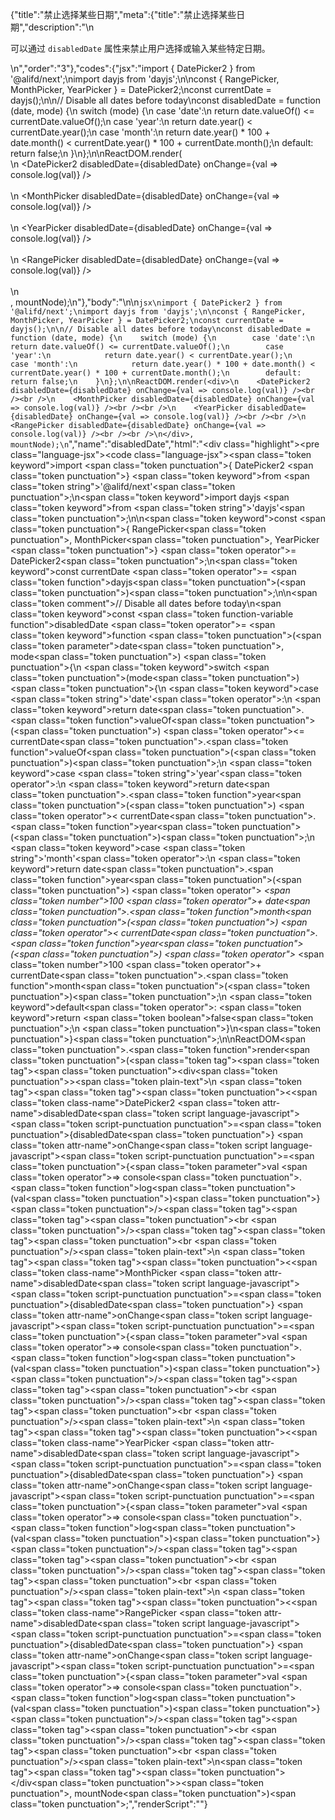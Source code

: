 {"title":"禁止选择某些日期","meta":{"title":"禁止选择某些日期","description":"\n<p>可以通过 <code>disabledDate</code> 属性来禁止用户选择或输入某些特定日期。</p>\n","order":"3"},"codes":{"jsx":"import { DatePicker2 } from '@alifd/next';\nimport dayjs from 'dayjs';\n\nconst { RangePicker, MonthPicker, YearPicker } = DatePicker2;\nconst currentDate = dayjs();\n\n// Disable all dates before today\nconst disabledDate = function (date, mode) {\n    switch (mode) {\n        case 'date':\n            return date.valueOf() <= currentDate.valueOf();\n        case 'year':\n            return date.year() < currentDate.year();\n        case 'month':\n            return date.year() * 100 + date.month() < currentDate.year() * 100 + currentDate.month();\n        default: return false;\n    }\n};\n\nReactDOM.render(<div>\n    <DatePicker2 disabledDate={disabledDate} onChange={val => console.log(val)} /><br /><br />\n    <MonthPicker disabledDate={disabledDate} onChange={val => console.log(val)} /><br /><br />\n    <YearPicker disabledDate={disabledDate} onChange={val => console.log(val)} /><br /><br />\n    <RangePicker disabledDate={disabledDate} onChange={val => console.log(val)} /><br /><br />\n</div>, mountNode);\n"},"body":"\n\n````jsx\nimport { DatePicker2 } from '@alifd/next';\nimport dayjs from 'dayjs';\n\nconst { RangePicker, MonthPicker, YearPicker } = DatePicker2;\nconst currentDate = dayjs();\n\n// Disable all dates before today\nconst disabledDate = function (date, mode) {\n    switch (mode) {\n        case 'date':\n            return date.valueOf() <= currentDate.valueOf();\n        case 'year':\n            return date.year() < currentDate.year();\n        case 'month':\n            return date.year() * 100 + date.month() < currentDate.year() * 100 + currentDate.month();\n        default: return false;\n    }\n};\n\nReactDOM.render(<div>\n    <DatePicker2 disabledDate={disabledDate} onChange={val => console.log(val)} /><br /><br />\n    <MonthPicker disabledDate={disabledDate} onChange={val => console.log(val)} /><br /><br />\n    <YearPicker disabledDate={disabledDate} onChange={val => console.log(val)} /><br /><br />\n    <RangePicker disabledDate={disabledDate} onChange={val => console.log(val)} /><br /><br />\n</div>, mountNode);\n````","name":"disabledDate","html":"<script>(function(){'use strict';\n\nvar _next = require('@alifd/next');\n\nvar _dayjs = require('dayjs');\n\nvar _dayjs2 = _interopRequireDefault(_dayjs);\n\nfunction _interopRequireDefault(obj) { return obj && obj.__esModule ? obj : { default: obj }; }\n\nvar RangePicker = _next.DatePicker2.RangePicker,\n    MonthPicker = _next.DatePicker2.MonthPicker,\n    YearPicker = _next.DatePicker2.YearPicker;\n\nvar currentDate = (0, _dayjs2.default)();\n\n// Disable all dates before today\nvar disabledDate = function disabledDate(date, mode) {\n    switch (mode) {\n        case 'date':\n            return date.valueOf() <= currentDate.valueOf();\n        case 'year':\n            return date.year() < currentDate.year();\n        case 'month':\n            return date.year() * 100 + date.month() < currentDate.year() * 100 + currentDate.month();\n        default:\n            return false;\n    }\n};\n\nReactDOM.render(React.createElement(\n    'div',\n    null,\n    React.createElement(_next.DatePicker2, { disabledDate: disabledDate, onChange: function onChange(val) {\n            return console.log(val);\n        } }),\n    React.createElement('br', null),\n    React.createElement('br', null),\n    React.createElement(MonthPicker, { disabledDate: disabledDate, onChange: function onChange(val) {\n            return console.log(val);\n        } }),\n    React.createElement('br', null),\n    React.createElement('br', null),\n    React.createElement(YearPicker, { disabledDate: disabledDate, onChange: function onChange(val) {\n            return console.log(val);\n        } }),\n    React.createElement('br', null),\n    React.createElement('br', null),\n    React.createElement(RangePicker, { disabledDate: disabledDate, onChange: function onChange(val) {\n            return console.log(val);\n        } }),\n    React.createElement('br', null),\n    React.createElement('br', null)\n), mountNode);})()</script><div class=\"highlight\"><pre class=\"language-jsx\"><code class=\"language-jsx\"><span class=\"token keyword\">import</span> <span class=\"token punctuation\">{</span> DatePicker2 <span class=\"token punctuation\">}</span> <span class=\"token keyword\">from</span> <span class=\"token string\">'@alifd/next'</span><span class=\"token punctuation\">;</span>\n<span class=\"token keyword\">import</span> dayjs <span class=\"token keyword\">from</span> <span class=\"token string\">'dayjs'</span><span class=\"token punctuation\">;</span>\n\n<span class=\"token keyword\">const</span> <span class=\"token punctuation\">{</span> RangePicker<span class=\"token punctuation\">,</span> MonthPicker<span class=\"token punctuation\">,</span> YearPicker <span class=\"token punctuation\">}</span> <span class=\"token operator\">=</span> DatePicker2<span class=\"token punctuation\">;</span>\n<span class=\"token keyword\">const</span> currentDate <span class=\"token operator\">=</span> <span class=\"token function\">dayjs</span><span class=\"token punctuation\">(</span><span class=\"token punctuation\">)</span><span class=\"token punctuation\">;</span>\n\n<span class=\"token comment\">// Disable all dates before today</span>\n<span class=\"token keyword\">const</span> <span class=\"token function-variable function\">disabledDate</span> <span class=\"token operator\">=</span> <span class=\"token keyword\">function</span> <span class=\"token punctuation\">(</span><span class=\"token parameter\">date<span class=\"token punctuation\">,</span> mode</span><span class=\"token punctuation\">)</span> <span class=\"token punctuation\">{</span>\n    <span class=\"token keyword\">switch</span> <span class=\"token punctuation\">(</span>mode<span class=\"token punctuation\">)</span> <span class=\"token punctuation\">{</span>\n        <span class=\"token keyword\">case</span> <span class=\"token string\">'date'</span><span class=\"token operator\">:</span>\n            <span class=\"token keyword\">return</span> date<span class=\"token punctuation\">.</span><span class=\"token function\">valueOf</span><span class=\"token punctuation\">(</span><span class=\"token punctuation\">)</span> <span class=\"token operator\">&lt;=</span> currentDate<span class=\"token punctuation\">.</span><span class=\"token function\">valueOf</span><span class=\"token punctuation\">(</span><span class=\"token punctuation\">)</span><span class=\"token punctuation\">;</span>\n        <span class=\"token keyword\">case</span> <span class=\"token string\">'year'</span><span class=\"token operator\">:</span>\n            <span class=\"token keyword\">return</span> date<span class=\"token punctuation\">.</span><span class=\"token function\">year</span><span class=\"token punctuation\">(</span><span class=\"token punctuation\">)</span> <span class=\"token operator\">&lt;</span> currentDate<span class=\"token punctuation\">.</span><span class=\"token function\">year</span><span class=\"token punctuation\">(</span><span class=\"token punctuation\">)</span><span class=\"token punctuation\">;</span>\n        <span class=\"token keyword\">case</span> <span class=\"token string\">'month'</span><span class=\"token operator\">:</span>\n            <span class=\"token keyword\">return</span> date<span class=\"token punctuation\">.</span><span class=\"token function\">year</span><span class=\"token punctuation\">(</span><span class=\"token punctuation\">)</span> <span class=\"token operator\">*</span> <span class=\"token number\">100</span> <span class=\"token operator\">+</span> date<span class=\"token punctuation\">.</span><span class=\"token function\">month</span><span class=\"token punctuation\">(</span><span class=\"token punctuation\">)</span> <span class=\"token operator\">&lt;</span> currentDate<span class=\"token punctuation\">.</span><span class=\"token function\">year</span><span class=\"token punctuation\">(</span><span class=\"token punctuation\">)</span> <span class=\"token operator\">*</span> <span class=\"token number\">100</span> <span class=\"token operator\">+</span> currentDate<span class=\"token punctuation\">.</span><span class=\"token function\">month</span><span class=\"token punctuation\">(</span><span class=\"token punctuation\">)</span><span class=\"token punctuation\">;</span>\n        <span class=\"token keyword\">default</span><span class=\"token operator\">:</span> <span class=\"token keyword\">return</span> <span class=\"token boolean\">false</span><span class=\"token punctuation\">;</span>\n    <span class=\"token punctuation\">}</span>\n<span class=\"token punctuation\">}</span><span class=\"token punctuation\">;</span>\n\nReactDOM<span class=\"token punctuation\">.</span><span class=\"token function\">render</span><span class=\"token punctuation\">(</span><span class=\"token tag\"><span class=\"token tag\"><span class=\"token punctuation\">&lt;</span>div</span><span class=\"token punctuation\">></span></span><span class=\"token plain-text\">\n    </span><span class=\"token tag\"><span class=\"token tag\"><span class=\"token punctuation\">&lt;</span><span class=\"token class-name\">DatePicker2</span></span> <span class=\"token attr-name\">disabledDate</span><span class=\"token script language-javascript\"><span class=\"token script-punctuation punctuation\">=</span><span class=\"token punctuation\">{</span>disabledDate<span class=\"token punctuation\">}</span></span> <span class=\"token attr-name\">onChange</span><span class=\"token script language-javascript\"><span class=\"token script-punctuation punctuation\">=</span><span class=\"token punctuation\">{</span><span class=\"token parameter\">val</span> <span class=\"token operator\">=></span> console<span class=\"token punctuation\">.</span><span class=\"token function\">log</span><span class=\"token punctuation\">(</span>val<span class=\"token punctuation\">)</span><span class=\"token punctuation\">}</span></span> <span class=\"token punctuation\">/></span></span><span class=\"token tag\"><span class=\"token tag\"><span class=\"token punctuation\">&lt;</span>br</span> <span class=\"token punctuation\">/></span></span><span class=\"token tag\"><span class=\"token tag\"><span class=\"token punctuation\">&lt;</span>br</span> <span class=\"token punctuation\">/></span></span><span class=\"token plain-text\">\n    </span><span class=\"token tag\"><span class=\"token tag\"><span class=\"token punctuation\">&lt;</span><span class=\"token class-name\">MonthPicker</span></span> <span class=\"token attr-name\">disabledDate</span><span class=\"token script language-javascript\"><span class=\"token script-punctuation punctuation\">=</span><span class=\"token punctuation\">{</span>disabledDate<span class=\"token punctuation\">}</span></span> <span class=\"token attr-name\">onChange</span><span class=\"token script language-javascript\"><span class=\"token script-punctuation punctuation\">=</span><span class=\"token punctuation\">{</span><span class=\"token parameter\">val</span> <span class=\"token operator\">=></span> console<span class=\"token punctuation\">.</span><span class=\"token function\">log</span><span class=\"token punctuation\">(</span>val<span class=\"token punctuation\">)</span><span class=\"token punctuation\">}</span></span> <span class=\"token punctuation\">/></span></span><span class=\"token tag\"><span class=\"token tag\"><span class=\"token punctuation\">&lt;</span>br</span> <span class=\"token punctuation\">/></span></span><span class=\"token tag\"><span class=\"token tag\"><span class=\"token punctuation\">&lt;</span>br</span> <span class=\"token punctuation\">/></span></span><span class=\"token plain-text\">\n    </span><span class=\"token tag\"><span class=\"token tag\"><span class=\"token punctuation\">&lt;</span><span class=\"token class-name\">YearPicker</span></span> <span class=\"token attr-name\">disabledDate</span><span class=\"token script language-javascript\"><span class=\"token script-punctuation punctuation\">=</span><span class=\"token punctuation\">{</span>disabledDate<span class=\"token punctuation\">}</span></span> <span class=\"token attr-name\">onChange</span><span class=\"token script language-javascript\"><span class=\"token script-punctuation punctuation\">=</span><span class=\"token punctuation\">{</span><span class=\"token parameter\">val</span> <span class=\"token operator\">=></span> console<span class=\"token punctuation\">.</span><span class=\"token function\">log</span><span class=\"token punctuation\">(</span>val<span class=\"token punctuation\">)</span><span class=\"token punctuation\">}</span></span> <span class=\"token punctuation\">/></span></span><span class=\"token tag\"><span class=\"token tag\"><span class=\"token punctuation\">&lt;</span>br</span> <span class=\"token punctuation\">/></span></span><span class=\"token tag\"><span class=\"token tag\"><span class=\"token punctuation\">&lt;</span>br</span> <span class=\"token punctuation\">/></span></span><span class=\"token plain-text\">\n    </span><span class=\"token tag\"><span class=\"token tag\"><span class=\"token punctuation\">&lt;</span><span class=\"token class-name\">RangePicker</span></span> <span class=\"token attr-name\">disabledDate</span><span class=\"token script language-javascript\"><span class=\"token script-punctuation punctuation\">=</span><span class=\"token punctuation\">{</span>disabledDate<span class=\"token punctuation\">}</span></span> <span class=\"token attr-name\">onChange</span><span class=\"token script language-javascript\"><span class=\"token script-punctuation punctuation\">=</span><span class=\"token punctuation\">{</span><span class=\"token parameter\">val</span> <span class=\"token operator\">=></span> console<span class=\"token punctuation\">.</span><span class=\"token function\">log</span><span class=\"token punctuation\">(</span>val<span class=\"token punctuation\">)</span><span class=\"token punctuation\">}</span></span> <span class=\"token punctuation\">/></span></span><span class=\"token tag\"><span class=\"token tag\"><span class=\"token punctuation\">&lt;</span>br</span> <span class=\"token punctuation\">/></span></span><span class=\"token tag\"><span class=\"token tag\"><span class=\"token punctuation\">&lt;</span>br</span> <span class=\"token punctuation\">/></span></span><span class=\"token plain-text\">\n</span><span class=\"token tag\"><span class=\"token tag\"><span class=\"token punctuation\">&lt;/</span>div</span><span class=\"token punctuation\">></span></span><span class=\"token punctuation\">,</span> mountNode<span class=\"token punctuation\">)</span><span class=\"token punctuation\">;</span></code></pre></div>","renderScript":"<script>(function(){'use strict';\n\nvar _createClass = function () { function defineProperties(target, props) { for (var i = 0; i < props.length; i++) { var descriptor = props[i]; descriptor.enumerable = descriptor.enumerable || false; descriptor.configurable = true; if (\"value\" in descriptor) descriptor.writable = true; Object.defineProperty(target, descriptor.key, descriptor); } } return function (Constructor, protoProps, staticProps) { if (protoProps) defineProperties(Constructor.prototype, protoProps); if (staticProps) defineProperties(Constructor, staticProps); return Constructor; }; }();\n\nvar _reactLive = require('react-live');\n\nvar _next = require('@alifd/next');\n\nvar _dayjs = require('dayjs');\n\nvar _dayjs2 = _interopRequireDefault(_dayjs);\n\nfunction _interopRequireDefault(obj) { return obj && obj.__esModule ? obj : { default: obj }; }\n\nfunction _classCallCheck(instance, Constructor) { if (!(instance instanceof Constructor)) { throw new TypeError(\"Cannot call a class as a function\"); } }\n\nfunction _possibleConstructorReturn(self, call) { if (!self) { throw new ReferenceError(\"this hasn't been initialised - super() hasn't been called\"); } return call && (typeof call === \"object\" || typeof call === \"function\") ? call : self; }\n\nfunction _inherits(subClass, superClass) { if (typeof superClass !== \"function\" && superClass !== null) { throw new TypeError(\"Super expression must either be null or a function, not \" + typeof superClass); } subClass.prototype = Object.create(superClass && superClass.prototype, { constructor: { value: subClass, enumerable: false, writable: true, configurable: true } }); if (superClass) Object.setPrototypeOf ? Object.setPrototypeOf(subClass, superClass) : subClass.__proto__ = superClass; }\n\nwindow.demoNames.push('disabledDate');\n\n\nwindow.disabledDateRenderScript = function disabledDateRenderScript(liveDemo) {\n    var mountNode = document.getElementById('disabledDate-mount');\n    if (liveDemo === \"false\") {\n        document.getElementById('disabledDate-body').innerHTML = '<pre class=\"language-jsx\"><code class=\"language-jsx\"><span class=\"token keyword\">import</span> <span class=\"token punctuation\">{</span> DatePicker2 <span class=\"token punctuation\">}</span> <span class=\"token keyword\">from</span> <span class=\"token string\">\\'@alifd/next\\'</span><span class=\"token punctuation\">;</span>\\n<span class=\"token keyword\">import</span> dayjs <span class=\"token keyword\">from</span> <span class=\"token string\">\\'dayjs\\'</span><span class=\"token punctuation\">;</span>\\n\\n<span class=\"token keyword\">const</span> <span class=\"token punctuation\">{</span> RangePicker<span class=\"token punctuation\">,</span> MonthPicker<span class=\"token punctuation\">,</span> YearPicker <span class=\"token punctuation\">}</span> <span class=\"token operator\">=</span> DatePicker2<span class=\"token punctuation\">;</span>\\n<span class=\"token keyword\">const</span> currentDate <span class=\"token operator\">=</span> <span class=\"token function\">dayjs</span><span class=\"token punctuation\">(</span><span class=\"token punctuation\">)</span><span class=\"token punctuation\">;</span>\\n\\n<span class=\"token comment\">// Disable all dates before today</span>\\n<span class=\"token keyword\">const</span> <span class=\"token function-variable function\">disabledDate</span> <span class=\"token operator\">=</span> <span class=\"token keyword\">function</span> <span class=\"token punctuation\">(</span><span class=\"token parameter\">date<span class=\"token punctuation\">,</span> mode</span><span class=\"token punctuation\">)</span> <span class=\"token punctuation\">{</span>\\n    <span class=\"token keyword\">switch</span> <span class=\"token punctuation\">(</span>mode<span class=\"token punctuation\">)</span> <span class=\"token punctuation\">{</span>\\n        <span class=\"token keyword\">case</span> <span class=\"token string\">\\'date\\'</span><span class=\"token operator\">:</span>\\n            <span class=\"token keyword\">return</span> date<span class=\"token punctuation\">.</span><span class=\"token function\">valueOf</span><span class=\"token punctuation\">(</span><span class=\"token punctuation\">)</span> <span class=\"token operator\">&lt;=</span> currentDate<span class=\"token punctuation\">.</span><span class=\"token function\">valueOf</span><span class=\"token punctuation\">(</span><span class=\"token punctuation\">)</span><span class=\"token punctuation\">;</span>\\n        <span class=\"token keyword\">case</span> <span class=\"token string\">\\'year\\'</span><span class=\"token operator\">:</span>\\n            <span class=\"token keyword\">return</span> date<span class=\"token punctuation\">.</span><span class=\"token function\">year</span><span class=\"token punctuation\">(</span><span class=\"token punctuation\">)</span> <span class=\"token operator\">&lt;</span> currentDate<span class=\"token punctuation\">.</span><span class=\"token function\">year</span><span class=\"token punctuation\">(</span><span class=\"token punctuation\">)</span><span class=\"token punctuation\">;</span>\\n        <span class=\"token keyword\">case</span> <span class=\"token string\">\\'month\\'</span><span class=\"token operator\">:</span>\\n            <span class=\"token keyword\">return</span> date<span class=\"token punctuation\">.</span><span class=\"token function\">year</span><span class=\"token punctuation\">(</span><span class=\"token punctuation\">)</span> <span class=\"token operator\">*</span> <span class=\"token number\">100</span> <span class=\"token operator\">+</span> date<span class=\"token punctuation\">.</span><span class=\"token function\">month</span><span class=\"token punctuation\">(</span><span class=\"token punctuation\">)</span> <span class=\"token operator\">&lt;</span> currentDate<span class=\"token punctuation\">.</span><span class=\"token function\">year</span><span class=\"token punctuation\">(</span><span class=\"token punctuation\">)</span> <span class=\"token operator\">*</span> <span class=\"token number\">100</span> <span class=\"token operator\">+</span> currentDate<span class=\"token punctuation\">.</span><span class=\"token function\">month</span><span class=\"token punctuation\">(</span><span class=\"token punctuation\">)</span><span class=\"token punctuation\">;</span>\\n        <span class=\"token keyword\">default</span><span class=\"token operator\">:</span> <span class=\"token keyword\">return</span> <span class=\"token boolean\">false</span><span class=\"token punctuation\">;</span>\\n    <span class=\"token punctuation\">}</span>\\n<span class=\"token punctuation\">}</span><span class=\"token punctuation\">;</span>\\n\\nReactDOM<span class=\"token punctuation\">.</span><span class=\"token function\">render</span><span class=\"token punctuation\">(</span><span class=\"token tag\"><span class=\"token tag\"><span class=\"token punctuation\">&lt;</span>div</span><span class=\"token punctuation\">></span></span><span class=\"token plain-text\">\\n    </span><span class=\"token tag\"><span class=\"token tag\"><span class=\"token punctuation\">&lt;</span><span class=\"token class-name\">DatePicker2</span></span> <span class=\"token attr-name\">disabledDate</span><span class=\"token script language-javascript\"><span class=\"token script-punctuation punctuation\">=</span><span class=\"token punctuation\">{</span>disabledDate<span class=\"token punctuation\">}</span></span> <span class=\"token attr-name\">onChange</span><span class=\"token script language-javascript\"><span class=\"token script-punctuation punctuation\">=</span><span class=\"token punctuation\">{</span><span class=\"token parameter\">val</span> <span class=\"token operator\">=></span> console<span class=\"token punctuation\">.</span><span class=\"token function\">log</span><span class=\"token punctuation\">(</span>val<span class=\"token punctuation\">)</span><span class=\"token punctuation\">}</span></span> <span class=\"token punctuation\">/></span></span><span class=\"token tag\"><span class=\"token tag\"><span class=\"token punctuation\">&lt;</span>br</span> <span class=\"token punctuation\">/></span></span><span class=\"token tag\"><span class=\"token tag\"><span class=\"token punctuation\">&lt;</span>br</span> <span class=\"token punctuation\">/></span></span><span class=\"token plain-text\">\\n    </span><span class=\"token tag\"><span class=\"token tag\"><span class=\"token punctuation\">&lt;</span><span class=\"token class-name\">MonthPicker</span></span> <span class=\"token attr-name\">disabledDate</span><span class=\"token script language-javascript\"><span class=\"token script-punctuation punctuation\">=</span><span class=\"token punctuation\">{</span>disabledDate<span class=\"token punctuation\">}</span></span> <span class=\"token attr-name\">onChange</span><span class=\"token script language-javascript\"><span class=\"token script-punctuation punctuation\">=</span><span class=\"token punctuation\">{</span><span class=\"token parameter\">val</span> <span class=\"token operator\">=></span> console<span class=\"token punctuation\">.</span><span class=\"token function\">log</span><span class=\"token punctuation\">(</span>val<span class=\"token punctuation\">)</span><span class=\"token punctuation\">}</span></span> <span class=\"token punctuation\">/></span></span><span class=\"token tag\"><span class=\"token tag\"><span class=\"token punctuation\">&lt;</span>br</span> <span class=\"token punctuation\">/></span></span><span class=\"token tag\"><span class=\"token tag\"><span class=\"token punctuation\">&lt;</span>br</span> <span class=\"token punctuation\">/></span></span><span class=\"token plain-text\">\\n    </span><span class=\"token tag\"><span class=\"token tag\"><span class=\"token punctuation\">&lt;</span><span class=\"token class-name\">YearPicker</span></span> <span class=\"token attr-name\">disabledDate</span><span class=\"token script language-javascript\"><span class=\"token script-punctuation punctuation\">=</span><span class=\"token punctuation\">{</span>disabledDate<span class=\"token punctuation\">}</span></span> <span class=\"token attr-name\">onChange</span><span class=\"token script language-javascript\"><span class=\"token script-punctuation punctuation\">=</span><span class=\"token punctuation\">{</span><span class=\"token parameter\">val</span> <span class=\"token operator\">=></span> console<span class=\"token punctuation\">.</span><span class=\"token function\">log</span><span class=\"token punctuation\">(</span>val<span class=\"token punctuation\">)</span><span class=\"token punctuation\">}</span></span> <span class=\"token punctuation\">/></span></span><span class=\"token tag\"><span class=\"token tag\"><span class=\"token punctuation\">&lt;</span>br</span> <span class=\"token punctuation\">/></span></span><span class=\"token tag\"><span class=\"token tag\"><span class=\"token punctuation\">&lt;</span>br</span> <span class=\"token punctuation\">/></span></span><span class=\"token plain-text\">\\n    </span><span class=\"token tag\"><span class=\"token tag\"><span class=\"token punctuation\">&lt;</span><span class=\"token class-name\">RangePicker</span></span> <span class=\"token attr-name\">disabledDate</span><span class=\"token script language-javascript\"><span class=\"token script-punctuation punctuation\">=</span><span class=\"token punctuation\">{</span>disabledDate<span class=\"token punctuation\">}</span></span> <span class=\"token attr-name\">onChange</span><span class=\"token script language-javascript\"><span class=\"token script-punctuation punctuation\">=</span><span class=\"token punctuation\">{</span><span class=\"token parameter\">val</span> <span class=\"token operator\">=></span> console<span class=\"token punctuation\">.</span><span class=\"token function\">log</span><span class=\"token punctuation\">(</span>val<span class=\"token punctuation\">)</span><span class=\"token punctuation\">}</span></span> <span class=\"token punctuation\">/></span></span><span class=\"token tag\"><span class=\"token tag\"><span class=\"token punctuation\">&lt;</span>br</span> <span class=\"token punctuation\">/></span></span><span class=\"token tag\"><span class=\"token tag\"><span class=\"token punctuation\">&lt;</span>br</span> <span class=\"token punctuation\">/></span></span><span class=\"token plain-text\">\\n</span><span class=\"token tag\"><span class=\"token tag\"><span class=\"token punctuation\">&lt;/</span>div</span><span class=\"token punctuation\">></span></span><span class=\"token punctuation\">,</span> mountNode<span class=\"token punctuation\">)</span><span class=\"token punctuation\">;</span>\\n</code></pre>\\n'.replace(/{backquote}/g, '`').replace(/{dollar}/g, '$');\n\n        var RangePicker = _next.DatePicker2.RangePicker,\n            MonthPicker = _next.DatePicker2.MonthPicker,\n            YearPicker = _next.DatePicker2.YearPicker;\n\n        var currentDate = (0, _dayjs2.default)();\n\n        // Disable all dates before today\n        var disabledDate = function disabledDate(date, mode) {\n            switch (mode) {\n                case 'date':\n                    return date.valueOf() <= currentDate.valueOf();\n                case 'year':\n                    return date.year() < currentDate.year();\n                case 'month':\n                    return date.year() * 100 + date.month() < currentDate.year() * 100 + currentDate.month();\n                default:\n                    return false;\n            }\n        };\n\n        ReactDOM.render(React.createElement(\n            'div',\n            null,\n            React.createElement(_next.DatePicker2, { disabledDate: disabledDate, onChange: function onChange(val) {\n                    return console.log(val);\n                } }),\n            React.createElement('br', null),\n            React.createElement('br', null),\n            React.createElement(MonthPicker, { disabledDate: disabledDate, onChange: function onChange(val) {\n                    return console.log(val);\n                } }),\n            React.createElement('br', null),\n            React.createElement('br', null),\n            React.createElement(YearPicker, { disabledDate: disabledDate, onChange: function onChange(val) {\n                    return console.log(val);\n                } }),\n            React.createElement('br', null),\n            React.createElement('br', null),\n            React.createElement(RangePicker, { disabledDate: disabledDate, onChange: function onChange(val) {\n                    return console.log(val);\n                } }),\n            React.createElement('br', null),\n            React.createElement('br', null)\n        ), mountNode);\n\n        return;\n    }\n\n    var disabledDateLiveScript = 'const { RangePicker, MonthPicker, YearPicker } = DatePicker2;\\nconst currentDate = dayjs();\\n\\n// Disable all dates before today\\nconst disabledDate = function(date, mode) {\\n  switch (mode) {\\n    case \"date\":\\n      return date.valueOf() <= currentDate.valueOf();\\n    case \"year\":\\n      return date.year() < currentDate.year();\\n    case \"month\":\\n      return (\\n        date.year() * 100 + date.month() <\\n        currentDate.year() * 100 + currentDate.month()\\n      );\\n    default:\\n      return false;\\n  }\\n};\\n\\nReactDOM.render(\\n  <div>\\n    <DatePicker2\\n      disabledDate={disabledDate}\\n      onChange={val => console.log(val)}\\n    />\\n    <br />\\n    <br />\\n    <MonthPicker\\n      disabledDate={disabledDate}\\n      onChange={val => console.log(val)}\\n    />\\n    <br />\\n    <br />\\n    <YearPicker\\n      disabledDate={disabledDate}\\n      onChange={val => console.log(val)}\\n    />\\n    <br />\\n    <br />\\n    <RangePicker\\n      disabledDate={disabledDate}\\n      onChange={val => console.log(val)}\\n    />\\n    <br />\\n    <br />\\n  </div>,\\n  mountNode\\n);';\n    var emptyTheme = {\n        plain: {},\n        styles: [{\n            types: [],\n            styles: {}\n        }]\n    };\n\n    function renderAfter() {\n        ReactDOM.render(React.createElement(\n            _next.Balloon.Tooltip,\n            {\n                align: 't',\n                style: { maxWidth: 320 },\n                trigger: React.createElement('div', {\n                    dangerouslySetInnerHTML: {\n                        __html: '<pre class=\"language-jsx\"><code class=\"language-jsx\"><span class=\"token keyword\">import</span> <span class=\"token punctuation\">{</span> DatePicker2 <span class=\"token punctuation\">}</span> <span class=\"token keyword\">from</span> <span class=\"token string\">\\'@alifd/next\\'</span><span class=\"token punctuation\">;</span>\\n<span class=\"token keyword\">import</span> dayjs <span class=\"token keyword\">from</span> <span class=\"token string\">\\'dayjs\\'</span><span class=\"token punctuation\">;</span>\\n</code></pre>\\n'\n                    }\n                })\n            },\n            '\\u7F16\\u8F91\\u6A21\\u5F0F\\u6682\\u4E0D\\u652F\\u6301\\u4FEE\\u6539\\u4F9D\\u8D56\\u5F15\\u5165'\n        ), document.getElementById('disabledDate-live-import'));\n    }\n\n    var LiveRenderer = function (_React$Component) {\n        _inherits(LiveRenderer, _React$Component);\n\n        function LiveRenderer(props) {\n            _classCallCheck(this, LiveRenderer);\n\n            var _this = _possibleConstructorReturn(this, (LiveRenderer.__proto__ || Object.getPrototypeOf(LiveRenderer)).call(this, props));\n\n            _this.onBlur = function () {\n                var time = new Date().getTime();\n                window.top.postMessage({\n                    type: 'ReactLiveEdit',\n                    from: 'demo',\n                    body: { name: 'disabledDate', component: 'DatePicker2', time: time }\n                }, '*');\n            };\n\n            return _this;\n        }\n\n        _createClass(LiveRenderer, [{\n            key: 'componentDidMount',\n            value: function componentDidMount() {\n                renderAfter();\n            }\n        }, {\n            key: 'render',\n            value: function render() {\n                return React.createElement(\n                    _reactLive.LiveProvider,\n                    {\n                        code: disabledDateLiveScript,\n                        scope: { DatePicker2: _next.DatePicker2, dayjs: _dayjs2.default, mountNode: mountNode },\n                        noInline: true },\n                    React.createElement(\n                        'div',\n                        { id: 'disabledDate-live-editor' },\n                        React.createElement(_reactLive.LiveError, { id: 'disabledDate-live-error', className: 'react-live-error' }),\n                        React.createElement('div', { id: 'disabledDate-live-import' }),\n                        React.createElement(\n                            'div',\n                            { id: 'disabledDate-live-body', className: 'react-live-body' },\n                            React.createElement(_reactLive.LiveEditor, { theme: emptyTheme, onBlur: this.onBlur })\n                        ),\n                        React.createElement('div', { id: 'disabledDate-live-css' })\n                    ),\n                    React.createElement(_reactLive.LivePreview, null)\n                );\n            }\n        }]);\n\n        return LiveRenderer;\n    }(React.Component);\n\n    ReactDOM.render(React.createElement(LiveRenderer, null), document.getElementById('disabledDate-body'));\n    return;\n};\n\nwindow.renderFuncs.push(disabledDateRenderScript);\n\nfunction onRiddleOrCodePenClick(type) {\n    var time = new Date().getTime();\n    window.top.postMessage({\n        type: 'RiddleOrCodePenClick',\n        from: 'demo',\n        body: { name: 'disabledDate', component: 'DatePicker2', type: type, time: time }\n    }, '*');\n}\nReactDOM.render(React.createElement(\n    _next.Balloon.Tooltip,\n    {\n        align: 'b',\n        style: { maxWidth: 400 },\n        trigger: React.createElement(\n            'span',\n            { role: 'img', className: 'op-icon', onClick: function onClick() {\n                    return onRiddleOrCodePenClick('O2');\n                } },\n            React.createElement(\n                'svg',\n                { viewBox: '0 0 18 18', version: '1.1' },\n                React.createElement(\n                    'g',\n                    { id: '\\u9875\\u9762-1', stroke: 'none', 'stroke-width': '1', fill: 'none', 'fill-rule': 'evenodd', 'stroke-opacity': '0.45' },\n                    React.createElement(\n                        'g',\n                        { id: '\\u7F16\\u7EC4-16', transform: 'translate(1.000000, 1.031385)', 'fill-rule': 'nonzero', stroke: '#000000', 'stroke-width': '1' },\n                        React.createElement('path', { d: 'M7.99320628,15.9864125 C3.58572657,15.9864125 2.27373675e-13,12.400686 2.27373675e-13,7.99320627 C2.27373675e-13,3.58572655 3.58572657,-1.70530257e-13 7.99320628,-1.70530257e-13 C12.400686,-1.70530257e-13 15.9864126,3.58572655 15.9864126,7.99320627 C15.9864126,8.42039157 15.6400618,8.76674238 15.2128765,8.76674238 C14.7856912,8.76674238 14.4393404,8.42039157 14.4393404,7.99320627 C14.4393404,4.43880793 11.5476691,1.54707218 7.99320628,1.54707218 C4.43874348,1.54707218 1.54707218,4.43880793 1.54707218,7.99320627 C1.54707218,11.5476691 4.43874348,14.4393404 7.99320628,14.4393404 C8.43115662,14.4393404 8.86852684,14.3952488 9.29313367,14.3084194 C9.7112944,14.2223635 10.1204305,14.492521 10.2060352,14.9110685 C10.2917043,15.3296804 10.0218692,15.7383653 9.60338611,15.82397 C9.07686588,15.9317494 8.53513277,15.9864125 7.99320628,15.9864125', id: 'path-2' }),\n                        React.createElement('path', { d: 'M14.8745616,14.4162764 C15.3159789,14.440487 15.5487088,14.6453304 15.5721741,15.0302087 C15.5487088,15.4398955 15.3394443,15.6441411 14.9442844,15.6441411 L11.9445701,15.6441411 C11.5025757,15.6441411 11.2817709,15.4398955 11.2817709,15.0302087 C11.2584018,14.9100526 11.3166804,14.7536303 11.4562221,14.5606432 C11.6420213,14.3439436 11.8279166,14.127244 12.0142928,13.9105444 C12.7817242,13.0680563 13.339795,12.369935 13.6886012,11.8156822 C13.8978657,11.5267494 14.002498,11.2378167 14.002498,10.9488839 C13.9556635,10.5154847 13.746399,10.2751724 13.3746083,10.226552 C13.0024329,10.226552 12.7347936,10.5036285 12.5724598,11.0572835 C12.432918,11.5148932 12.2350015,11.7315928 11.9793834,11.7073822 C11.537389,11.7073822 11.3167766,11.4906827 11.3167766,11.0572835 C11.4176783,9.98807895 11.9602374,9.32514076 12.9424518,9.05442834 C13.5415272,8.88931453 14.2250594,9.11615024 14.4346419,9.22243967 C15.0292798,9.52400928 15.3502647,10.075465 15.3976267,10.8766507 C15.3976267,11.5510596 14.8744655,12.5019474 13.8280468,13.7300113 C13.5489633,14.0674648 13.3625871,14.2960206 13.2698799,14.4162764 L14.8745616,14.4162764 Z', id: 'path-7' })\n                    )\n                )\n            )\n        ) },\n    React.createElement(\n        'span',\n        null,\n        '\\u5728O2\\u4E2D\\u6253\\u5F00'\n    )\n), document.getElementById('disabledDate-O2'));\nReactDOM.render(React.createElement(\n    _next.Balloon.Tooltip,\n    {\n        align: 'b',\n        style: { maxWidth: 400 },\n        trigger: React.createElement(\n            'span',\n            { role: 'img', className: 'op-icon', onClick: function onClick() {\n                    return onRiddleOrCodePenClick('CodePen');\n                } },\n            React.createElement(\n                'svg',\n                { viewBox: '0 0 20 20', fill: 'currentColor' },\n                React.createElement('path', {\n                    d: 'M17.7207447,7.0537234 L10.2739362,2.0893617 C10.0952128,1.97021277 9.86223404,1.97021277 9.68404255,2.0893617 L2.23723404,7.0537234 C2.0893617,7.15212766 2.00053191,7.31861702 2.00053191,7.4962766 L2.00053191,12.4606383 C2.00053191,12.6382979 2.0893617,12.8047872 2.23723404,12.9031915 L9.68404255,17.8675532 C9.77340426,17.9271277 9.87606383,17.9569149 9.97925532,17.9569149 C10.0824468,17.9569149 10.1851064,17.9271277 10.2744681,17.8675532 L17.7212766,12.9031915 C17.8691489,12.8047872 17.9579787,12.6382979 17.9579787,12.4606383 L17.9579787,7.4962766 C17.9579787,7.31861702 17.8691489,7.15212766 17.7212766,7.0537234 L17.7207447,7.0537234 Z M9.9787234,11.8218085 L7.2143617,9.9787234 L9.9787234,8.1356383 L12.7430851,9.9787234 L9.9787234,11.8218085 Z M10.5106383,7.21170213 L10.5106383,3.52553191 L16.4664894,7.4962766 L13.7021277,9.3393617 L10.5106383,7.21170213 Z M9.44680851,7.21170213 L6.25531915,9.3393617 L3.49095745,7.4962766 L9.44680851,3.52553191 L9.44680851,7.21170213 Z M5.2962766,9.9787234 L3.06382979,11.4670213 L3.06382979,8.49042553 L5.2962766,9.9787234 Z M6.25531915,10.6180851 L9.44680851,12.7457447 L9.44680851,16.4319149 L3.49095745,12.4611702 L6.25531915,10.6180851 Z M10.5106383,12.7457447 L13.7021277,10.6180851 L16.4664894,12.4611702 L10.5106383,16.4319149 L10.5106383,12.7457447 Z M14.6611702,9.9787234 L16.893617,8.49042553 L16.893617,11.4670213 L14.6611702,9.9787234 Z' })\n            )\n        ) },\n    React.createElement(\n        'span',\n        null,\n        '\\u5728CodePen\\u4E2D\\u6253\\u5F00'\n    )\n), document.getElementById('disabledDate-CodePen'));\nReactDOM.render(React.createElement(\n    _next.Balloon.Tooltip,\n    {\n        align: 'b',\n        style: { maxWidth: 400 },\n        trigger: React.createElement(\n            'span',\n            { role: 'img', className: 'op-icon', onClick: function onClick() {\n                    return onRiddleOrCodePenClick('Riddle');\n                } },\n            React.createElement(\n                'svg',\n                { viewBox: '0 0 20 20', fill: 'currentColor' },\n                React.createElement('path', {\n                    d: 'M12.0135981,2 C14.9585189,2 17.345849,4.38716704 17.345849,7.33333333 C17.345849,9.38478693 16.1882418,11.1657179 14.4903288,12.0578577 L17.2084049,16.7658872 C17.2378708,16.8169235 17.2591949,16.8704263 17.2727803,16.9248914 C17.3474476,17.0262914 17.3916465,17.1520943 17.3916465,17.2882205 C17.3916465,17.628088 17.1161295,17.9036051 16.7762619,17.9036051 L2.81174505,17.9048498 C2.75007855,17.9255976 2.68404472,17.9368421 2.61538462,17.9368421 C2.27551708,17.9368421 2,17.661325 2,17.3214575 L2,4.90050552 C2,4.44767651 2.36696407,4.08058607 2.8201909,4.08058607 L2.8201909,4.08058607 L4.598,4.08 L4.59829061,3.64037695 C4.59829061,2.78210363 5.25867561,2.07778272 6.09736436,2.00602116 L6.23871411,2 Z M11.9839597,3.23076923 L6.23745245,3.23076923 C6.01143198,3.23076923 5.82905984,3.41419855 5.82905984,3.64047008 L5.82905984,3.64047008 L5.829,4.08 L11.5615101,4.08058607 C13.3089935,4.08058607 14.7370181,5.4476011 14.8334247,7.17082808 L14.8386124,7.35677655 C14.8386124,9.16616658 13.3721154,10.632967 11.5615101,10.632967 L11.5615101,10.632967 L10.299,10.632 L12.6155561,14.6429723 C12.7020335,14.7927556 12.7183875,14.9637818 12.6748043,15.1180362 C12.6779184,15.1342067 12.6786336,15.1513556 12.6786336,15.1686715 C12.6786336,15.508539 12.4031165,15.7840561 12.063249,15.7840561 L5.39477011,15.7840561 C5.33908357,15.7840561 5.28512459,15.7766596 5.23382202,15.7627953 L5.21367522,15.7639098 L5.21367522,15.7639098 C4.87380768,15.7639098 4.59829061,15.4883927 4.59829061,15.1485252 L4.598,5.323 L3.23076923,5.32307709 L3.23,16.672 L15.733,16.672 L13.0769083,12.0713449 C12.9069827,11.7770252 13.0078241,11.40068 13.3021438,11.2307544 C13.3538063,11.200927 13.4079962,11.1794424 13.4631533,11.1658825 C14.9972153,10.5673738 16.0854701,9.07745387 16.0854701,7.33333333 C16.0854701,5.06705157 14.2491614,3.23076923 11.9839597,3.23076923 L11.9839597,3.23076923 Z M11.7212434,5.32867389 L11.5688942,5.32307709 L5.829,5.323 L5.82905984,11.0261966 C5.82905984,11.0464748 5.83052125,11.0664018 5.83334393,11.0858783 L5.84579569,11.1428571 L5.829,11.142 L5.829,14.553 L11.142,14.553 L8.71393544,10.3467056 C8.54400168,10.0523717 8.64484792,9.67600839 8.93918185,9.50607462 C9.01663814,9.46135521 9.09977514,9.43538787 9.18333591,9.42676402 L9.18350929,9.40512829 L11.5688942,9.40512829 C12.6982428,9.40512829 13.6102561,8.49132999 13.6102561,7.36410269 C13.6102561,6.23662753 12.6963072,5.32307709 11.5688942,5.32307709 Z' })\n            )\n        ) },\n    React.createElement(\n        'span',\n        null,\n        '\\u5728Riddle\\u4E2D\\u6253\\u5F00'\n    )\n), document.getElementById('disabledDate-Riddle'));\nReactDOM.render(React.createElement(\n    _next.Balloon.Tooltip,\n    {\n        align: 'b',\n        style: { maxWidth: 320 },\n        trigger: React.createElement(\n            'span',\n            { className: 'code-box-code-action', onClick: function onClick() {\n                    _next.Message.success('复制成功');\n                } },\n            React.createElement(\n                'svg',\n                { viewBox: '0 0 20 20', focusable: 'false', 'data-icon': 'snippets', width: '20px', height: '20px', fill: 'currentColor', 'aria-hidden': 'true' },\n                React.createElement('path', { d: 'M15,5 L15,18 L2,18 L2,5 L15,5 Z M14,6 L3,6 L3,17 L14,17 L14,6 Z M18,2 L18,15 L16,15 L16,13.999 L17,14 L17,3 L6,3 L6,4 L5,4 L5,2 L18,2 Z M9,8 L9,11 L12,11 L12,12 L9,12 L9,15 L8,15 L8,12 L5,12 L5,11 L8,11 L8,8 L9,8 Z' })\n            )\n        )\n    },\n    React.createElement(\n        'span',\n        null,\n        '\\u590D\\u5236\\u4EE3\\u7801'\n    )\n), document.getElementById('disabledDate-copy-btn'));\nReactDOM.render(React.createElement(\n    React.Fragment,\n    null,\n    React.createElement(\n        _next.Balloon.Tooltip,\n        {\n            align: 'b',\n            style: { maxWidth: 400 },\n            trigger: React.createElement(\n                'span',\n                { id: 'disabledDate-icon-show', className: 'code-box-code-action code-expand-icon-show' },\n                React.createElement(\n                    'svg',\n                    { alt: 'expand code', width: '20px', height: '20px', viewBox: '0 0 20 20', fill: 'currentColor' },\n                    React.createElement('path', {\n                        d: 'M14.4307124,13.5667899 L15.1349452,14.276759 L10.7473676,18.6288871 L6.42783259,14.2738791 L7.13782502,13.5696698 L10.7530744,17.2147744 L14.4307124,13.5667899 Z M4.79130753,8.067524 L16.3824174,11.1733525 L16.1235984,12.1392784 L4.53248848,9.03344983 L4.79130753,8.067524 Z M10.8154102,1.57503552 L15.1349452,5.93004351 L14.4249528,6.63425282 L10.809949,2.98914817 L7.13206544,6.6371327 L6.42783259,5.92716363 L10.8154102,1.57503552 Z',\n                        transform: 'translate(10.457453, 10.101961) rotate(90.000000) translate(-10.457453, -10.101961) ' })\n                )\n            ) },\n        React.createElement(\n            'span',\n            null,\n            '\\u5C55\\u5F00\\u4EE3\\u7801',\n            React.createElement('br', null),\n            React.createElement('br', null),\n            '\\u5C0F\\u63D0\\u793A: ',\n            React.createElement('br', null),\n            React.createElement('br', null),\n            ' 1. \\u70B9\\u51FB\\u4E00\\u4E0B\\u4EE3\\u7801\\uFF0C\\u8BD5\\u4E00\\u8BD5\\u5728\\u7EBF\\u7F16\\u8F91\\u9884\\u89C8\\u5427\\uFF01 ',\n            React.createElement('br', null),\n            React.createElement('br', null),\n            '2. \\u9875\\u9762\\u53F3\\u4E0A\\u65B9 \\u6709 ',\n            React.createElement(\n                'strong',\n                null,\n                '\\u5168\\u5C40\\u4EE3\\u7801\\u5C55\\u5F00'\n            ),\n            ' \\u53CA ',\n            React.createElement(\n                'strong',\n                null,\n                '\\u5F00\\u542F\\u5728\\u7EBF\\u7F16\\u8F91'\n            ),\n            ' \\u6A21\\u5F0F\\u54DF\\uFF5E'\n        )\n    ),\n    React.createElement(\n        _next.Balloon.Tooltip,\n        {\n            align: 'b',\n            style: { maxWidth: 400 },\n            trigger: React.createElement(\n                'span',\n                { id: 'disabledDate-icon-hide', className: 'code-box-code-action code-expand-icon-hide', style: { display: 'none' } },\n                React.createElement(\n                    'svg',\n                    { alt: 'expand code', width: '20px', height: '20px', viewBox: '0 0 20 20', style: { fill: '#3B9AFF' } },\n                    React.createElement('path', {\n                        d: 'M14.4307124,13.5667899 L15.1349452,14.276759 L10.7473676,18.6288871 L6.42783259,14.2738791 L7.13782502,13.5696698 L10.7530744,17.2147744 L14.4307124,13.5667899 Z M4.79130753,8.067524 L16.3824174,11.1733525 L16.1235984,12.1392784 L4.53248848,9.03344983 L4.79130753,8.067524 Z M10.8154102,1.57503552 L15.1349452,5.93004351 L14.4249528,6.63425282 L10.809949,2.98914817 L7.13206544,6.6371327 L6.42783259,5.92716363 L10.8154102,1.57503552 Z',\n                        transform: 'translate(10.457453, 10.101961) rotate(90.000000) translate(-10.457453, -10.101961) ' })\n                )\n            ) },\n        React.createElement(\n            'span',\n            null,\n            '\\u6536\\u8D77\\u4EE3\\u7801',\n            React.createElement('br', null),\n            React.createElement('br', null),\n            '\\u5C0F\\u63D0\\u793A: ',\n            React.createElement('br', null),\n            React.createElement('br', null),\n            ' 1. \\u70B9\\u51FB\\u4E00\\u4E0B\\u4EE3\\u7801\\uFF0C\\u8BD5\\u4E00\\u8BD5\\u5728\\u7EBF\\u7F16\\u8F91\\u9884\\u89C8\\u5427\\uFF01 ',\n            React.createElement('br', null),\n            React.createElement('br', null),\n            '2. \\u9875\\u9762\\u53F3\\u4E0A\\u65B9 \\u6709 ',\n            React.createElement(\n                'strong',\n                null,\n                '\\u5168\\u5C40\\u4EE3\\u7801\\u5C55\\u5F00'\n            ),\n            ' \\u53CA ',\n            React.createElement(\n                'strong',\n                null,\n                '\\u5F00\\u542F\\u5728\\u7EBF\\u7F16\\u8F91'\n            ),\n            ' \\u6A21\\u5F0F\\u54DF\\uFF5E'\n        )\n    )\n), document.getElementById('disabledDate-fold-code'));})()</script>"}